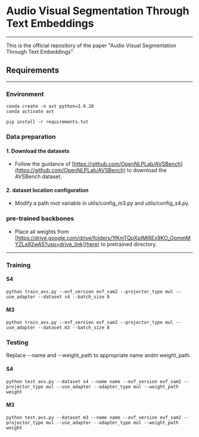 # Audio Visual Segmentation Through Text Embeddings
---
This is the official repository of the paper "Audio Visual Segmentation Through Text Embeddings"

## Requirements
---
### Environment
```shell
conda create -n avt python=3.9.20
conda activate avt

pip install -r requirements.txt
```

### Data preparation 
#### 1. Download the datasets 

- Follow the guidance of [https://github.com/OpenNLPLab/AVSBench](https://github.com/OpenNLPLab/AVSBench) to download the AVSBench dataset.
#### 2. dataset location configuration
- Modify a path root variable in utils/config_m3.py and utils/config_s4.py. 

### pre-trained backbones 
- Place all weights from [https://drive.google.com/drive/folders/1fKmTQpXpIMI6Ex9KO_OommMYZLa92wA5?usp=drive_link](here) to pretrained directory. 
---

### Training 
#### S4
```shell
python train_avs.py --evf_version evf_sam2 --projector_type mul --use_adapter --dataset s4 --batch_size 8
```
#### M3
```shell
python train_avs.py --evf_version evf_sam2 --projector_type mul --use_adapter --dataset m3 --batch_size 8
```

### Testing 
Replace --name and --weight_path to appropriate name andm weight_path. 
#### S4
```shell
python test_avs.py --dataset s4 --name name --evf_version evf_sam2 --projector_type mul --use_adapter --adapter_type mul --weight_path weight
```
#### M3
```shell
python test_avs.py --dataset m3 --name name --evf_version evf_sam2 --projector_type mul --use_adapter --adapter_type mul --weight_path weight
```